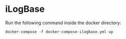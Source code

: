 # iLogBase

Run the following command inside the docker directory:

```
docker-compose -f docker-compose-ilogbase.yml up
```

